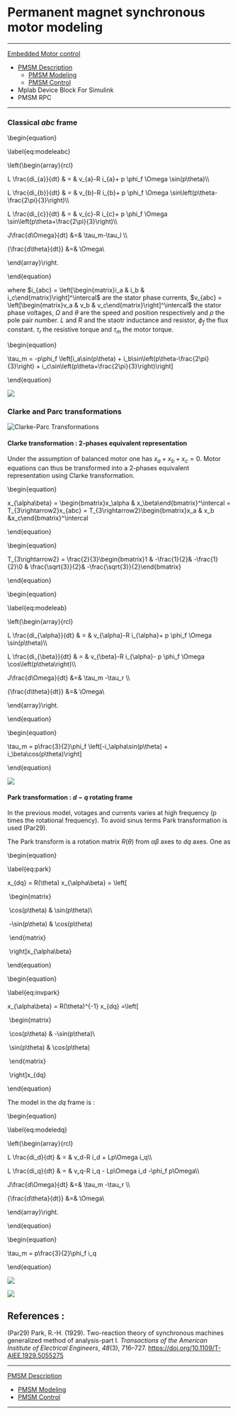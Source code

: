 # Permanent magnet synchronous motor modeling

------

[Embedded Motor control](../index.md)

- [PMSM Description](/PMSM.md)
  - [PMSM Modeling](PMSMModeling.html)
  - [PMSM Control](PMSMControl.html)
- Mplab Device Block For Simulink
- PMSM RPC

------



### Classical $abc$ frame

\begin{equation}

\label{eq:modeleabc}

\left\{\begin{array}{rcl}

L \frac{di_{a}}{dt} & = & v_{a}-R i_{a}+ p \phi_f  \Omega \sin(p\theta)\\\\

L \frac{di_{b}}{dt} & = & v_{b}-R i_{b}+ p \phi_f  \Omega \sin\left(p\theta-\frac{2\pi}{3}\right)\\\\

L \frac{di_{c}}{dt} & = & v_{c}-R i_{c}+ p \phi_f  \Omega \sin\left(p\theta+\frac{2\pi}{3}\right)\\\\

J\frac{d\Omega}{dt} &=& \tau_m-\tau_l \\\\

{\frac{d\theta}{dt}} &=& \Omega\\

\end{array}\right.

\end{equation}

where  $i_{abc} = \left[\begin{matrix}i_a & i_b & i_c\end{matrix}\right]^\intercal$ are the stator phase currents, $v_{abc} = \left[\begin{matrix}v_a & v_b & v_c\end{matrix}\right]^\intercal$ the stator phase voltages, $\Omega$ and $\theta$ are the speed and position respectively and $p$ the pole pair number. $L$ and $R$ and the staotr inductance and resistor, $\phi_f$ the flux constant. $\tau_r$ the resistive torque and $\tau_m$ the motor torque.

\begin{equation}

\tau_m = -p\phi_f  \left[i_a\sin(p\theta) + i_b\sin\left(p\theta-\frac{2\pi}{3}\right) + i_c\sin\left(p\theta+\frac{2\pi}{3}\right)\right]

\end{equation}

![](../img/PMSM/ModelABC.png)

### Clarke and Parc transformations

![Clarke-Parc Transformations](../img/PMSM/animatedTransfo.gif)





####  Clarke transformation : 2-phases equivalent representation

Under the assumption of balanced motor one has  $x_a+x_b+x_c = 0$. Motor equations can thus be transformed into a 2-phases equivalent representation using Clarke transformation. 

\begin{equation}

x_{\alpha\beta} = \begin{bmatrix}x_\alpha & x_\beta\end{bmatrix}^\intercal = T_{3\rightarrow2}x_{abc} = T_{3\rightarrow2}\begin{bmatrix}x_a & x_b &x_c\end{bmatrix}^\intercal

\end{equation}

\begin{equation}

T_{3\rightarrow2} = \frac{2}{3}\begin{bmatrix}1 & -\frac{1}{2}& -\frac{1}{2}\\0 & \frac{\sqrt{3}}{2}& -\frac{\sqrt{3}}{2}\end{bmatrix}

\end{equation}

\begin{equation}

\label{eq:modeleab}

\left\{\begin{array}{rcl}

L \frac{di_{\alpha}}{dt} & = & v_{\alpha}-R i_{\alpha}+ p \phi_f  \Omega \sin(p\theta)\\\\

L \frac{di_{\beta}}{dt} & = & v_{\beta}-R i_{\alpha}- p \phi_f  \Omega \cos\left(p\theta\right)\\\\

J\frac{d\Omega}{dt} &=& \tau_m -\tau_r \\\\

{\frac{d\theta}{dt}} &=& \Omega\\

\end{array}\right.

\end{equation}

\begin{equation}

\tau_m = p\frac{3}{2}\phi_f  \left[-i_\alpha\sin(p\theta) + i_\beta\cos(p\theta)\right]

\end{equation}

![](../img/PMSM/Modelalbe.png)

#### Park transformation : $d-q$ rotating frame 

In the previous model, votages and currents varies at high frequency (p times the rotational frequency). To avoid sinus terms Park transformation is used (Par29).

The Park transform is a rotation matrix $R(\theta)$ from $\alpha\beta$ axes to $dq$ axes. One as

\begin{equation}

\label{eq:park}

x_{dq} = R(\theta) x_{\alpha\beta} = \left[

​		\begin{matrix}

​			\cos(p\theta) & \sin(p\theta)\\

​			-\sin(p\theta) & \cos(p\theta)

​		\end{matrix}

​	\right]x_{\alpha\beta}

\end{equation}

\begin{equation}

\label{eq:invpark}

x_{\alpha\beta} = R(\theta)^{-1} x_{dq} =\left[

​		\begin{matrix}

​			\cos(p\theta) & -\sin(p\theta)\\

​			\sin(p\theta) & \cos(p\theta)

​		\end{matrix}

​	\right]x_{dq}

\end{equation}

The model in the $dq$ frame is :

\begin{equation}

\label{eq:modeledq}

\left\{\begin{array}{rcl}

L \frac{di_d}{dt} & = & v_d-R i_d + Lp\Omega i_q\\\\

L \frac{di_q}{dt} & = & v_q-R i_q - Lp\Omega i_d -\phi_f  p\Omega\\\\

J\frac{d\Omega}{dt} &=& \tau_m -\tau_r \\\\

{\frac{d\theta}{dt}} &=& \Omega\\

\end{array}\right.

\end{equation}

\begin{equation}

\tau_m = p\frac{3}{2}\phi_f  i_q

\end{equation}

![](../img/PMSM/Modeldq.png)

![](../img/PMSM/BlocDiagramdq.png)

## References :

(Par29) Park, R.-H. (1929). Two-reaction theory of synchronous machines generalized method of analysis-part I. *Transactions of the American Institute of Electrical Engineers*, *48*(3), 716–727. https://doi.org/10.1109/T-AIEE.1929.5055275

------

[PMSM Description](/PMSM.md)

- [PMSM Modeling](PMSMModeling.html)
- [PMSM Control](PMSMControl.html)

------

